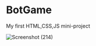 # BotGame
My first HTML,CSS,JS mini-project

![Screenshot (214)](https://user-images.githubusercontent.com/88228233/203594948-702c0a96-63d1-42e1-aa0e-7fe6aed44367.png)
